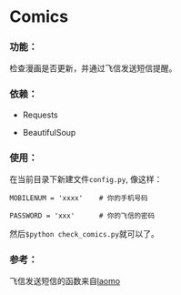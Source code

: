 # **Comics**

### 功能：

检查漫画是否更新，并通过飞信发送短信提醒。

### 依赖：

*  Requests

*  BeautifulSoup

### 使用：

在当前目录下新建文件`config.py`, 像这样：

    MOBILENUM = 'xxxx'    # 你的手机号码

    PASSWORD = 'xxx'      # 你的飞信的密码

然后`$python check_comics.py`就可以了。


### 参考：

飞信发送短信的函数来自[laomo](https://gist.github.com/laomo/c328834f23b26088b280#file-fetion-py)


